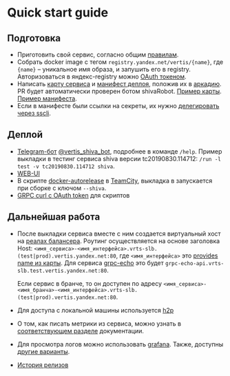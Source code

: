 # Quick start guide

## Подготовка
- Приготовить свой сервис, согласно общим [правилам](../service-preparation/service-requirements.md).
- Собрать docker image с тегом `registry.yandex.net/vertis/{name}`, где `{name}` – уникальное имя образа, и запушить его в registry. Авторизоваться в яндекс-registry можно [OAuth токеном](https://wiki.yandex-team.ru/qloud/docker-registry/#authorization).
- Написать [карту сервиса](../service-map.md) и [манифест деплоя](../service-preparation/manifest.md), положив их в [аркадию](https://a.yandex-team.ru/arcadia/classifieds/services). PR будет автоматически проверен ботом shivaRobot. [Пример карты](https://a.yandex-team.ru/arcadia/classifieds/services/maps/vtail-backend.yml). [Пример  манифеста](https://a.yandex-team.ru/arcadia/classifieds/services/deploy/vtail-backend.yml).
- Если в манифесте были ссылки на секреты, их нужно [делегировать через sscli](templates.md#cli-utilita).

## Деплой
- [Telegram-бот](integration/telegram-bot.md) [\@vertis_shiva_bot](https://t.me/vertis_shiva_bot), подробнее в команде `/help`. Пример выкладки в тестинг сервиса shiva версии tc20190830.114712: `/run -l test -v tc20190830.114712 shiva`.
- [WEB-UI](https://admin.vertis.yandex-team.ru/services)
- В скрипте [docker-autorelease](ci/docker-autorelease.md) в [TeamCity](https://t.vertis.yandex-team.ru), выкладка в запускается при сборке с ключом `--shiva`.
- [GRPC curl с OAuth token](integration/api.md) для скриптов

## Дальнейшая работа
- После выкладки сервиса вместе с ним создается виртуальный хост на [реалах балансера](https://wiki.yandex-team.ru/vertis-admin/envoy-documentation/#chtojeto).
  Роутинг осуществляется на основе заголовка Host:
  `<имя_сервиса>-<имя_интерфейса>.vrts-slb.(test|prod).vertis.yandex.net:80`, где `<имя_интерфейса>` это [provides name из карты](https://a.yandex-team.ru/arcadia/classifieds/services/maps/grpc-echo.yml?rev=r9383240#L8). Для сервиса [grpc-echo](https://github.com/YandexClassifieds/services/blob/master/maps/grpc-echo.yml) это будет `grpc-echo-api.vrts-slb.test.vertis.yandex.net:80`.

  Если сервис в бранче, то он доступен по адресу `<имя_сервиса>-<имя_бранча>-<имя_интерфейса>.vrts-slb.(test|prod).vertis.yandex.net:80`.
- Для доступа с локальной машины используется [h2p](../tools/h2p/quick-start.md)
- О том, как писать метрики из сервиса, можно узнать в [соответствующем разделе](../observability/metrics.md) документации.

- Для просмотра логов можно использовать [grafana](https://wiki.yandex-team.ru/vertis-admin/logs/#grafanaexplore).
  Также, доступны [другие варианты](https://wiki.yandex-team.ru/vertis-admin/logs/#vtail).
- [История релизов](https://admin.vertis.yandex-team.ru/releases?layer=test)
